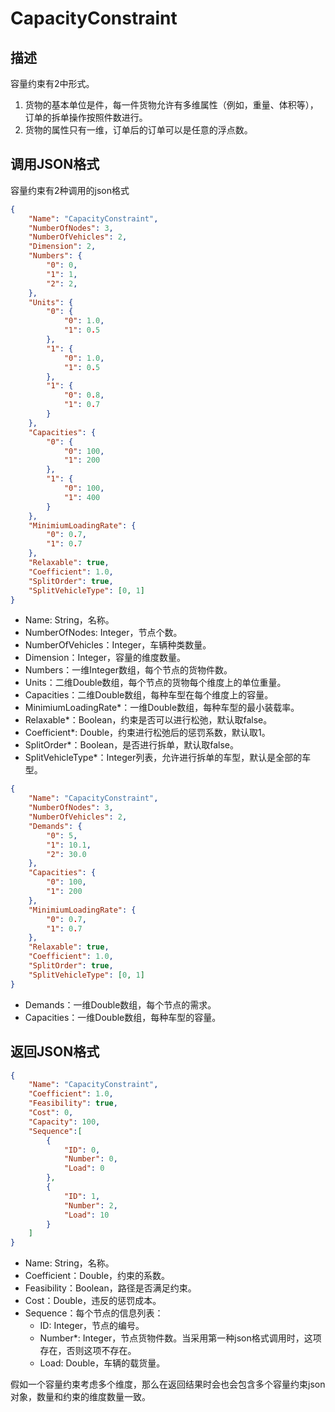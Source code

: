 # CapacityConstraint

## 描述

容量约束有2中形式。

1. 货物的基本单位是件，每一件货物允许有多维属性（例如，重量、体积等），订单的拆单操作按照件数进行。
2. 货物的属性只有一维，订单后的订单可以是任意的浮点数。


## 调用JSON格式

容量约束有2种调用的json格式
```json
{
	"Name": "CapacityConstraint",
	"NumberOfNodes": 3,
	"NumberOfVehicles": 2,
	"Dimension": 2,
	"Numbers": {
		"0": 0,
		"1": 1,
		"2": 2,
	},
	"Units": {
		"0": {
			"0": 1.0,
			"1": 0.5
		},
		"1": {
			"0": 1.0,
			"1": 0.5
		},
		"1": {
			"0": 0.8,
			"1": 0.7
		}
	},
	"Capacities": {
		"0": {
			"0": 100,
			"1": 200
		},
		"1": {
			"0": 100,
			"1": 400
		}
	},
	"MinimiumLoadingRate": {
		"0": 0.7,
		"1": 0.7
	},
	"Relaxable": true,
	"Coefficient": 1.0,
	"SplitOrder": true,
	"SplitVehicleType": [0, 1]
}
```
* Name: String，名称。
* NumberOfNodes: Integer，节点个数。
* NumberOfVehicles：Integer，车辆种类数量。
* Dimension：Integer，容量的维度数量。
* Numbers：一维Integer数组，每个节点的货物件数。
* Units：二维Double数组，每个节点的货物每个维度上的单位重量。
* Capacities：二维Double数组，每种车型在每个维度上的容量。
* MinimiumLoadingRate\*：一维Double数组，每种车型的最小装载率。
* Relaxable\*：Boolean，约束是否可以进行松弛，默认取false。
* Coefficient\*: Double，约束进行松弛后的惩罚系数，默认取1。
* SplitOrder\*：Boolean，是否进行拆单，默认取false。
* SplitVehicleType\*：Integer列表，允许进行拆单的车型，默认是全部的车型。

```json
{
	"Name": "CapacityConstraint",
	"NumberOfNodes": 3,
	"NumberOfVehicles": 2,
	"Demands": {
		"0": 5,
		"1": 10.1,
		"2": 30.0
	},
	"Capacities": {
		"0": 100,
		"1": 200
	},
	"MinimiumLoadingRate": {
		"0": 0.7,
		"1": 0.7
	},
	"Relaxable": true,
	"Coefficient": 1.0,
	"SplitOrder": true,
	"SplitVehicleType": [0, 1]
}
```
* Demands：一维Double数组，每个节点的需求。
* Capacities：一维Double数组，每种车型的容量。

## 返回JSON格式
```json
{
	"Name": "CapacityConstraint",
	"Coefficient": 1.0,
	"Feasibility": true,
	"Cost": 0,
	"Capacity": 100,
	"Sequence":[
		{
			"ID": 0,
			"Number": 0,
			"Load": 0
		},
		{
			"ID": 1,
			"Number": 2,
			"Load": 10
		}
	]
}
```
* Name: String，名称。
* Coefficient：Double，约束的系数。
* Feasibility：Boolean，路径是否满足约束。
* Cost：Double，违反的惩罚成本。
* Sequence：每个节点的信息列表：
	+ ID: Integer，节点的编号。
	+ Number\*: Integer，节点货物件数。当采用第一种json格式调用时，这项存在，否则这项不存在。
	+ Load: Double，车辆的载货量。

假如一个容量约束考虑多个维度，那么在返回结果时会也会包含多个容量约束json对象，数量和约束的维度数量一致。
